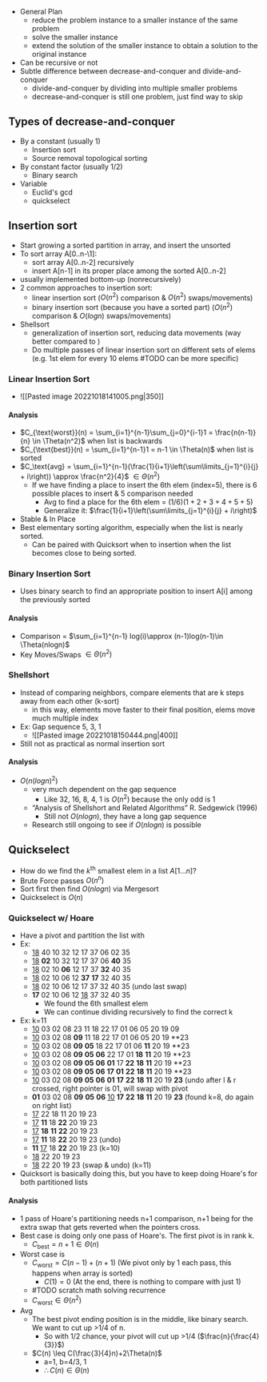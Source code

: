- General Plan
	- reduce the problem instance to a smaller instance of the same problem
	- solve the smaller instance
	- extend the solution of the smaller instance to obtain a solution to the original instance
- Can be recursive or not
- Subtle difference between decrease-and-conquer and divide-and-conquer
	- divide-and-conquer by dividing into multiple smaller problems
	- decrease-and-conquer is still one problem, just find way to skip
## Types of decrease-and-conquer
- By a constant (usually 1)
	- Insertion sort
	- Source removal topological sorting
- By constant factor (usually 1/2)
	- Binary search
- Variable
	- Euclid's gcd
	- quickselect
## Insertion sort
- Start growing a sorted partition in array, and insert the unsorted 
- To sort array A\[0..n-\1]:
	- sort array A\[0..n-2\] recursively
	- insert A\[n-1\] in its proper place among the sorted A\[0..n-2\]
- usually implemented bottom-up (nonrecursively)
- 2 common approaches to insertion sort:
	- linear insertion sort ($O(n^{2})$ comparison & $O(n^2)$ swaps/movements)
	- binary insertion sort (because you have a sorted part) ($O(n^{2})$ comparison & $O(logn)$ swaps/movements)
- Shellsort
	- generalization of insertion sort, reducing data movements (way better compared to )
	- Do multiple passes of linear insertion sort on different sets of elems (e.g. 1st elem for every 10 elems #TODO can be more specific)
### Linear Insertion Sort
- ![[Pasted image 20221018141005.png|350]]
#### Analysis
- $C_{\text{worst}}(n) = \sum_{i=1}^{n-1}\sum_{j=0}^{i-1}1 = \frac{n(n-1)}{n} \in \Theta(n^2)$ when list is backwards
- $C_{\text{best}}(n) = \sum_{i=1}^{n-1}1 = n-1 \in \Theta(n)$ when list is sorted
- $C_\text{avg} = \sum_{i=1}^{n-1}(\frac{1}{i+1}\left(\sum\limits_{j=1}^{i}{j} + i\right)) \approx \frac{n^2}{4}$ $\in \Theta(n^2)$
	- If we have finding a place to insert the 6th elem (index=5), there is 6 possible places to insert & 5 comparison needed
		- Avg to find a place for the 6th elem = $(1/6)(1+2+3+4+5+5)$
		- Generalize it: $\frac{1}{i+1}\left(\sum\limits_{j=1}^{i}{j} + i\right)$
- Stable & In Place
- Best elementary sorting algorithm, especially when the list is nearly sorted.
	- Can be paired with Quicksort when to insertion when the list becomes close to being sorted. 
### Binary Insertion Sort
- Uses binary search to find an appropriate position to insert A[i] among the previously sorted
#### Analysis
- Comparison = $\sum_{i=1}^{n-1} log(i)\approx (n-1)log(n-1)\in \Theta(nlogn)$
- Key Moves/Swaps $\in\Theta(n^2)$
### Shellshort
- Instead of comparing neighbors, compare elements that are k steps away from each other (k-sort)
	- in this way, elements move faster to their final position, elems move much multiple index
- Ex: Gap sequence 5, 3, 1
	- ![[Pasted image 20221018150444.png|400]]
- Still not as practical as normal insertion sort 
#### Analysis
- $O(n(logn)^2)$
	- very much dependent on the gap sequence
		- Like 32, 16, 8, 4, 1 is $O(n^2)$ because the only odd is 1
	- “Analysis of Shellshort and Related Algorithms” R. Sedgewick (1996)
		- Still not $O(nlogn)$, they have a long gap sequence
	- Research still ongoing to see if $O(nlogn)$ is possible
## Quickselect
- How do we find the $k^\text{th}$ smallest elem in a list $A[1...n]$?
- Brute Force passes $O(n^n)$
- Sort first then find $O(nlogn)$ via Mergesort
- Quickselect is $O(n)$
### Quickselect w/ Hoare
- Have a pivot and partition the list with 
- Ex:
	- <u>18</u> 40 10 32 12 17 37 06 02 35
	- <u>18</u> **02** 10 32 12 17 37 06 **40** 35
	- <u>18</u> 02 10 **06** 12 17 37 **32** 40 35
	- <u>18</u> 02 10 06 12 **37** **17** 32 40 35
	- <u>18</u> 02 10 06 12 17 37 32 40 35 (undo last swap)
	- **17** 02 10 06 12 <u>18</u> 37 32 40 35
		- We found the 6th smallest elem
		- We can continue dividing recursively to find the correct k
- Ex: k=11
	- <u>10</u> 03 02 08 23 11 18 22 17 01 06 05 20 19 09
	- <u>10</u> 03 02 08 **09** 11 18 22 17 01 06 05 20 19 **23
	- <u>10</u> 03 02 08 **09** **05** 18 22 17 01 06 **11** 20 19 **23
	- <u>10</u> 03 02 08 **09** **05** **06** 22 17 01 **18** **11** 20 19 **23
	- <u>10</u> 03 02 08 **09** **05** **06** **01** 17 **22** **18** **11** 20 19 **23
	- <u>10</u> 03 02 08 **09** **05** **06** **17** **01** **22** **18** **11** 20 19 **23
	- <u>10</u> 03 02 08 **09** **05** **06** **01** **17** **22** **18** **11** 20 19 **23** (undo after l & r crossed, right pointer is 01, will swap with pivot
	- **01** 03 02 08 **09** **05** **06** <u>10</u> **17** **22** **18** **11** 20 19 **23** (found k=8, do again on right list)
	- <u>17</u> 22 18 11 20 19 23
	- <u>17</u> **11** 18 **22** 20 19 23
	- <u>17</u> **18** **11** **22** 20 19 23
	- <u>17</u> **11** 18 **22** 20 19 23 (undo)
	- **11** <u>17</u> 18 **22** 20 19 23 (k=10)
	- <u>18</u> 22 20 19 23
	- <u>18</u> 22 20 19 23 (swap & undo) (k=11)
- Quicksort is basically doing this, but you have to keep doing Hoare's for both partitioned lists
#### Analysis
- 1 pass of Hoare's partitioning needs n+1 comparison, n+1 being for the extra swap that gets reverted when the pointers cross.
- Best case is doing only one pass of Hoare's. The first pivot is in rank k.
	- $C_\text{best} = n+1 \in \Theta(n)$
- Worst case is 
	- $C_\text{worst} = C(n-1)+(n+1)$ (We pivot only by 1 each pass, this happens when array is sorted)
		- $C(1)=0$ (At the end, there is nothing to compare with just 1)
	- #TODO scratch math solving recurrence
	- $C_\text{worst} \in \Theta(n^2)$
- Avg
	- The best pivot ending position is in the middle, like binary search. We want to cut up >1/4 of n.
		- So with 1/2 chance, your pivot will cut up >1/4 ($\frac{n}{\frac{4}{3}}$)
	- $C(n) \leq C(\frac{3}{4}n)+2\Theta(n)$
		- a=1, b=4/3, 1
		- $\therefore C(n) \in \Theta(n)$

